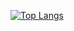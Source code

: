 [![Top Langs](https://github-readme-stats.vercel.app/api/top-langs/?username=driversline&layout=compact&bg_color=0d1117&title_color=2f81f7&text_color=c9d1d9&hide_border=true)](https://github.com/driversline)

